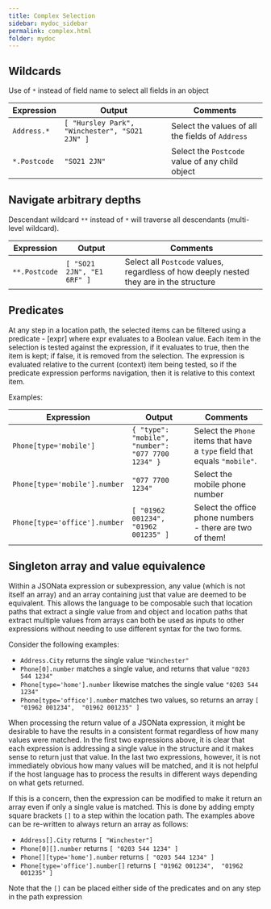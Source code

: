 ```yaml
---
title: Complex Selection
sidebar: mydoc_sidebar
permalink: complex.html
folder: mydoc
---
```


## Wildcards
Use of `*` instead of field name to select all fields in an object

| Expression | Output | Comments|
| ---------- | ------ |----|
| `Address.*` | `[ "Hursley Park", "Winchester", "SO21 2JN" ]` | Select the values of all the fields of `Address`
| `*.Postcode` | `"SO21 2JN"` | Select the `Postcode` value of any child object

## Navigate arbitrary depths
Descendant wildcard `**` instead of `*` will traverse all descendants (multi-level wildcard).

| Expression | Output | Comments|
| ---------- | ------ |----|
| `**.Postcode` | `[ "SO21 2JN", "E1 6RF" ]` | Select all `Postcode` values, regardless of how deeply nested they are in the structure

## Predicates
At any step in a location path, the selected items can be filtered using a predicate - [expr] where expr evaluates to a Boolean value.  Each item in the selection is tested against the expression, if it evaluates to true, then the item is kept; if false, it is removed from the selection. The expression is evaluated relative to the current (context) item being tested, so if the predicate expression performs navigation, then it is relative to this context item.

Examples:

| Expression | Output | Comments|
| ---------- | ------ |----|
| `Phone[type='mobile']` | `{ "type": "mobile",  "number": "077 7700 1234" }` | Select the `Phone` items that have a `type` field that equals `"mobile"`.
| `Phone[type='mobile'].number` | `"077 7700 1234"` | Select the mobile phone number
| `Phone[type='office'].number` | `[ "01962 001234",  "01962 001235" ]` | Select the office phone numbers - there are two of them!

## Singleton array and value equivalence
Within a JSONata expression or subexpression, any value (which is not itself an array) and an array containing just that value are deemed to be equivalent.  This allows the language to be composable such that location paths that extract a single value from and object and location paths that extract multiple values from arrays can both be used as inputs to other expressions without needing to use different syntax for the two forms.

Consider the following examples:

* `Address.City` returns the single value `"Winchester"`
* `Phone[0].number` matches a single value, and returns that value `"0203 544 1234"`
* `Phone[type='home'].number` likewise matches the single value `"0203 544 1234"`
* `Phone[type='office'].number` matches two values, so returns an array `[ "01962 001234",  "01962 001235" ]`

When processing the return value of a JSONata expression, it might be desirable to have the results in a consistent format regardless of how many values were matched.  In the first two expressions above, it is clear that each expression is addressing a single value in the structure and it makes sense to return just that value.  In the last two expressions, however, it is not immediately obvious how many values will be matched, and it is not helpful if the host language has to process the results in different ways depending on what gets returned.

If this is a concern, then the expression can be modified to make it return an array even if only a single value is matched. This is done by adding empty square brackets `[]` to a step within the location path.  The examples above can be re-written to always return an array as follows:

* `Address[].City` returns `[ "Winchester"] `
* `Phone[0][].number` returns `[ "0203 544 1234" ]`
* `Phone[][type='home'].number` returns `[ "0203 544 1234" ]`
* `Phone[type='office'].number[]` returns `[ "01962 001234",  "01962 001235" ]`

Note that the `[]` can be placed either side of the predicates and on any step in the path expression
